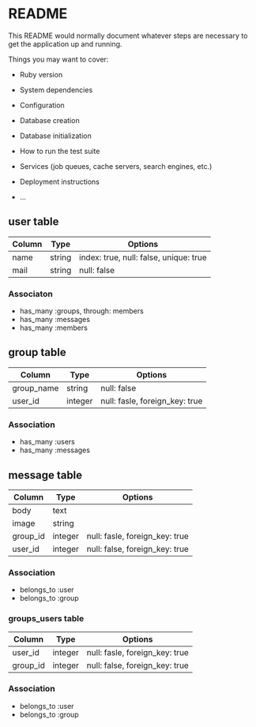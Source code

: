 # README

This README would normally document whatever steps are necessary to get the
application up and running.

Things you may want to cover:

* Ruby version

* System dependencies

* Configuration

* Database creation

* Database initialization

* How to run the test suite

* Services (job queues, cache servers, search engines, etc.)

* Deployment instructions

* ...

## user table

|Column|Type|Options|
|------|----|-------|
|name|string|index: true, null: false, unique: true|
|mail|string|null: false|

### Associaton
- has_many :groups, through: members
- has_many :messages
- has_many :members

## group table

|Column|Type|Options|
|------|----|-------|
|group_name|string|null: false|
|user_id|integer|null: fasle, foreign_key: true|

### Association
- has_many :users
- has_many :messages

## message table

|Column|Type|Options|
|------|----|-------|
|body|text|
|image|string|
|group_id|integer|null: fasle, foreign_key: true|
|user_id|integer|null: false, foreign_key: true|

### Association
- belongs_to :user
- belongs_to :group

### groups_users table

|Column|Type|Options|
|------|----|-------|
|user_id|integer|null: fasle, foreign_key: true|
|group_id|integer|null: false, foreign_key: true|

### Association
- belongs_to :user
- belongs_to :group